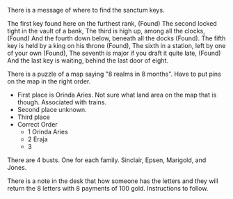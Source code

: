 There is a message of where to find the sanctum keys.

The first key found here on the furthest rank, (Found)
The second locked tight in the vault of a bank,
The third is high up, among all the clocks, (Found)
And the fourth down below, beneath all the docks (Found).
The fifth key is held by a king on his throne (Found),
The sixth in a station, left by one of your own (Found),
The seventh is major if you draft it quite late, (Found)
And the last key is waiting, behind the last door of eight.

There is a puzzle of a map saying "8 realms in 8 months". Have to put pins on the map in the right order.
- First place is Orinda Aries. Not sure what land area on the map that is though. Associated with trains.
- Second place unknown.
- Third place 
- Correct Order
	- 1 Orinda Aries
	- 2 Eraja
	- 3

There are 4 busts. One for each family. Sinclair, Epsen, Marigold, and Jones.

There is a note in the desk that how someone has the letters and they will return the 8 letters with 8 payments of 100 gold. Instructions to follow.